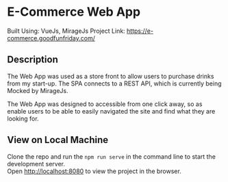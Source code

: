 # E-Commerce Web App

Built Using: VueJs, MirageJs
Project Link: https://e-commerce.goodfunfriday.com/

## Description

The Web App was used as a store front to allow users to purchase drinks from my start-up. The SPA connects to a REST API, which is currently being Mocked by MirageJs.

The Web App was designed to accessible from one click away, so as enable users to be able to easily navigated the site and find what they are looking for.

## View on Local Machine

Clone the repo and run the `npm run serve` in the command line to start the development server.\
Open [http://localhost:8080](http://localhost:8080) to view the project in the browser.
